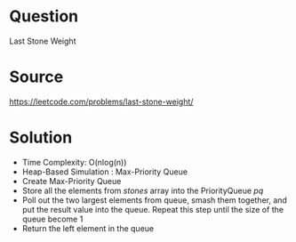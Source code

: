 # Question
Last Stone Weight

# Source
https://leetcode.com/problems/last-stone-weight/

# Solution
- Time Complexity: O(nlog(n))
- Heap-Based Simulation : Max-Priority Queue
- Create Max-Priority Queue
- Store all the elements from *stones* array into the PriorityQueue *pq*
- Poll out the two largest elements from queue, smash them together, and put the result value into the queue. Repeat this step until the size of the queue become 1
- Return the left element in the queue
